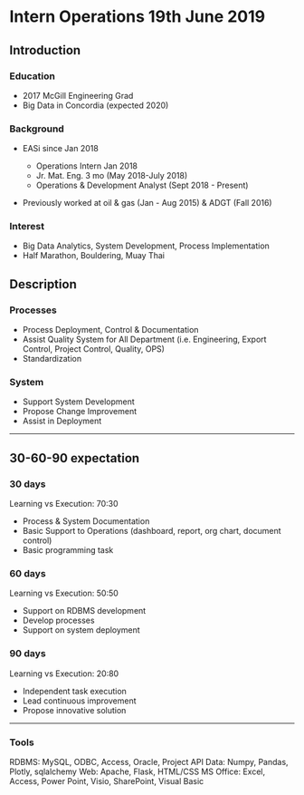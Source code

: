 # Intern Operations 19th June 2019
## Introduction
### Education
- 2017 McGill Engineering Grad
- Big Data in Concordia (expected 2020)

### Background
- EASi since Jan 2018
    - Operations Intern Jan 2018
    - Jr. Mat. Eng. 3 mo (May 2018-July 2018)
    - Operations & Development Analyst (Sept 2018 - Present)

- Previously worked at oil & gas (Jan - Aug 2015) & ADGT (Fall 2016)

### Interest
- Big Data Analytics, System Development, Process Implementation 
- Half Marathon, Bouldering, Muay Thai

## Description
### Processes
- Process Deployment, Control & Documentation
- Assist Quality System for All Department (i.e. Engineering, Export Control, Project Control, Quality, OPS)
- Standardization

### System
- Support System Development
- Propose Change Improvement
- Assist in Deployment
-----

## 30-60-90 expectation
### 30 days
Learning vs Execution: 70:30
- Process & System Documentation 
- Basic Support to Operations (dashboard, report, org chart, document control) 
- Basic programming task 

### 60 days
Learning vs Execution: 50:50
- Support on RDBMS development
- Develop processes
- Support on system deployment

### 90 days
Learning vs Execution: 20:80
- Independent task execution
- Lead continuous improvement
- Propose innovative solution

-----
### Tools
RDBMS: MySQL, ODBC, Access, Oracle, Project API
Data: Numpy, Pandas, Plotly, sqlalchemy 
Web: Apache, Flask, HTML/CSS
MS Office: Excel, Access, Power Point, Visio, SharePoint, Visual Basic

